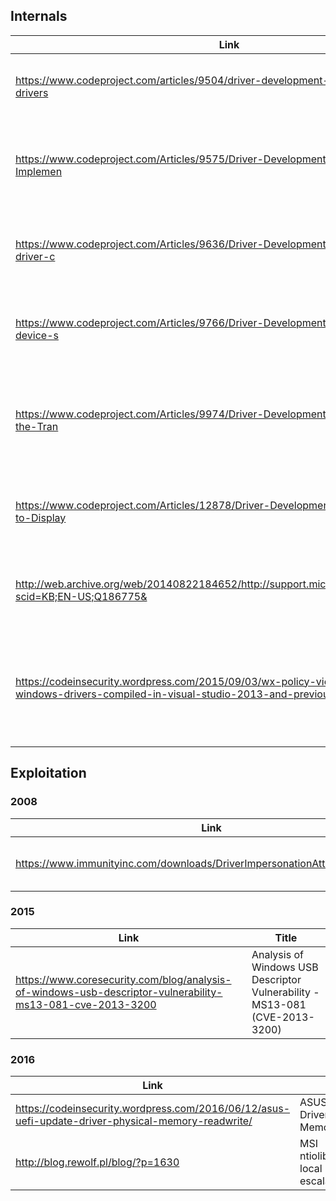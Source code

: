 ## Internals
| Link                                                                                       | Title                                              |
|--------------------------------------------------------------------------------------------|----------------------------------------------------|
| https://www.codeproject.com/articles/9504/driver-development-part-introduction-to-drivers  | Driver Development Part 1: Introduction to Drivers |  
| https://www.codeproject.com/Articles/9575/Driver-Development-Part-Introduction-to-Implemen | Driver Development Part 2: Introduction to Implementing IOCTLs |  
| https://www.codeproject.com/Articles/9636/Driver-Development-Part-Introduction-to-driver-c | Driver Development Part 3: Introduction to driver contexts |  
| https://www.codeproject.com/Articles/9766/Driver-Development-Part-Introduction-to-device-s | Driver Development Part 4: Introduction to device stacks |  
| https://www.codeproject.com/Articles/9974/Driver-Development-Part-Introduction-to-the-Tran | Driver Development Part 5: Introduction to the Transport Device Interface |  
| https://www.codeproject.com/Articles/12878/Driver-Development-Part-Introduction-to-Display | Driver Development Part 6: Introduction to Display Drivers |  
| http://web.archive.org/web/20140822184652/http://support.microsoft.com/default.aspx?scid=KB;EN-US;Q186775& | Tips for Windows NT Driver Developers -- Things to Avoid |  
| https://codeinsecurity.wordpress.com/2015/09/03/wx-policy-violation-affecting-all-windows-drivers-compiled-in-visual-studio-2013-and-previous/ | W^X policy violation affecting all Windows drivers compiled in Visual Studio 2013 and previous |  

## Exploitation

### 2008
| Link                                                                                       | Title                                              |
|--------------------------------------------------------------------------------------------|----------------------------------------------------|
| https://www.immunityinc.com/downloads/DriverImpersonationAttack_i2omgmt.pdf | I2OMGMT Driver Impersonation Attack |  

### 2015 
| Link                                                                                       | Title                                              |
|--------------------------------------------------------------------------------------------|----------------------------------------------------|
| https://www.coresecurity.com/blog/analysis-of-windows-usb-descriptor-vulnerability-ms13-081-cve-2013-3200 | Analysis of Windows USB Descriptor Vulnerability - MS13-081 (CVE-2013-3200) |

### 2016
| Link                                                                                       | Title                                              |
|--------------------------------------------------------------------------------------------|----------------------------------------------------|
| https://codeinsecurity.wordpress.com/2016/06/12/asus-uefi-update-driver-physical-memory-readwrite/ | ASUS UEFI Update Driver Physical Memory Read/Write |  
| http://blog.rewolf.pl/blog/?p=1630 | MSI ntiolib.sys/winio.sys local privilege escalation |  
